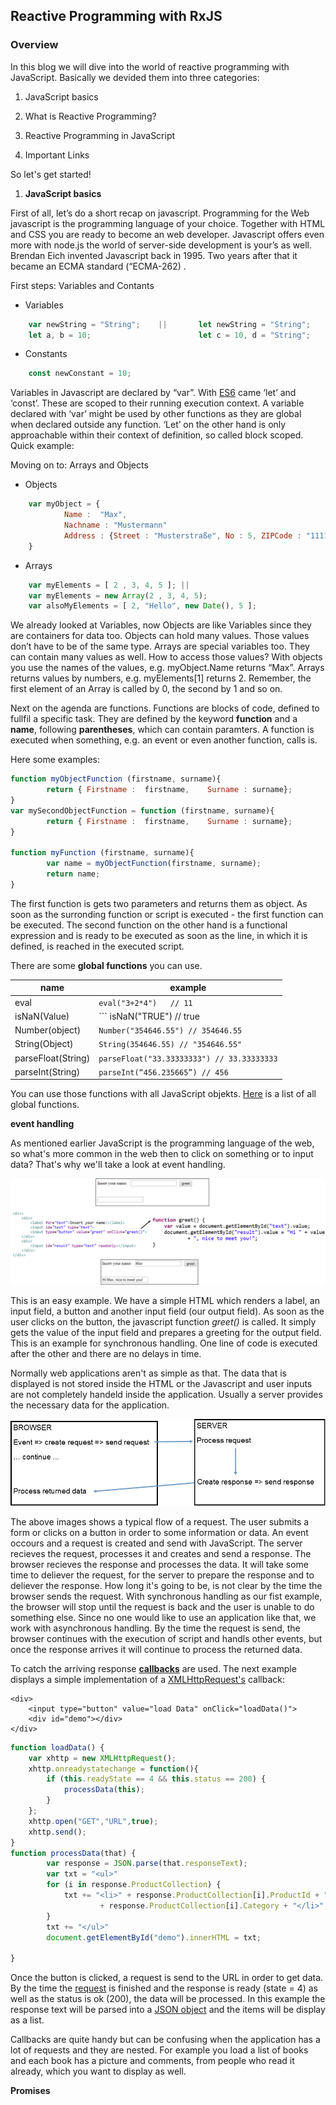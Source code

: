 ## Reactive Programming with RxJS


### Overview
In this blog we will dive into the world of reactive programming with JavaScript. Basically we devided them into three categories:

1. JavaScript basics

2. What is Reactive Programming?

3. Reactive Programming in JavaScript

4. Important Links

So let's get started!

1. **JavaScript basics** 

First of all, let’s do a short recap on javascript. Programming for the Web javascript is the programming language of your choice. Together with HTML and CSS you are ready to become an web developer. Javascript offers even more with node.js the world of server-side development is your’s as well. Brendan Eich invented Javascript back in 1995. Two years after that it became an ECMA standard (“ECMA-262) . 

First steps: Variables and Contants
- Variables
```javascript 
    var newString = "String";    ||       let newString = "String";
    let a, b = 10;                        let c = 10, d = "String";
```     
- Constants
```javascript
    const newConstant = 10;
``` 
Variables in Javascript are declared by “var”. With [ES6](http://www.ecma-international.org/ecma-262/6.0/#sec-let-and-const-declarations ) came ‘let’ and ‘const’. These are scoped to their running execution context. A variable declared with ‘var’ might be used by other functions as they are global when declared outside any function. ‘Let’ on the other hand is only approachable within their context of definition, so called block scoped. 
Quick example:

Moving on to: Arrays and Objects

- Objects
```javascript 
    var myObject = {
            Name :  "Max",
            Nachname : "Mustermann"
            Address : {Street : "Musterstraße", No : 5, ZIPCode : "11111" , City : "Musterstadt"}
    } 
```
- Arrays
```javascript
    var myElements = [ 2 , 3, 4, 5 ]; || 
    var myElements = new Array(2 , 3, 4, 5);
    var alsoMyElements = [ 2, "Hello", new Date(), 5 ];
```
    
    
We already looked at Variables, now Objects are like Variables since they are containers for data too. Objects can hold many values. Those values don’t have to be of the same type. Arrays are special variables too. They can contain many values as well. 
How to access those values? With objects you use the names of the values, e.g. myObject.Name returns “Max”. Arrays returns values by numbers, e.g. myElements[1] returns 2. Remember, the first element of an Array is called by 0, the second by 1 and so on. 

Next on the agenda are functions. Functions are blocks of code, defined to fullfil a specific task. They are defined by the keyword **function** and a **name**, following **parentheses**, which can contain paramters. A function is executed when something, e.g. an event or even another function, calls is. 

Here some examples:
```javascript
function myObjectFunction (firstname, surname){
        return { Firstname :  firstname,    Surname : surname};
}
var mySecondObjectFunction = function (firstname, surname){
        return { Firstname :  firstname,    Surname : surname};
}

function myFunction (firstname, surname){
        var name = myObjectFunction(firstname, surname); 
        return name;
}

```
The first function is gets two parameters and returns them as object. As soon as the surronding function or script is executed - the first function can be executed. The second function on the other hand is a functional expression and is ready to be executed as soon as the line, in which it is defined, is reached in the executed script. 

There are some **global functions** you can use.

name | example
------------ | -------------
eval | ``` eval("3+2*4")   // 11 ```
isNaN(Value) | ``` isNaN("TRUE")  //  true || isNaN(8) //  false ```
Number(object) | ``` Number("354646.55") // 354646.55 ```
String(Object) | ``` String(354646.55) // "354646.55" ```
parseFloat(String) | ``` parseFloat("33.33333333") // 33.33333333 ```
parseInt(String) | ``` parseInt(“456.235665”) // 456 ```
 
You can use those functions with all JavaScript objekts. [Here](https://www.w3schools.com/jsref/jsref_obj_global.asp) is a list of all global functions.


**event handling**

As mentioned earlier JavaScript is the programming language of the web, so what's more common in the web then to click on something or to input data? That's why we'll take a look at event handling. 

![event handling](/eventHandling.png)

This is an easy example. We have a simple HTML which renders a label, an input field, a button and another input field (our output field). As soon as the user clicks on the button, the javascript function *greet()* is called. It simply gets the value of the input field and prepares a greeting for the output field. This is an example for synchronous handling. One line of code is executed after the other and there are no delays in time.  

Normally web applications aren't as simple as that. The data that is displayed is not stored inside the HTML or the Javascript and user inputs are not completely handeld inside the application. Usually a server provides the necessary data for the application. 

![browserServer](/browserServer.png)

The above images shows a typical flow of a request. The user submits a form or clicks on a button in order to some information or data. An event occours and a request is created and send with JavaScript. The server recieves the request, processes it and creates and send a response. The browser recieves the response and processes the data. It will take some time to deliever the request, for the server to prepare the response and to deliever the response. How long it's going to be, is not clear by the time the browser sends the request. With synchronous handling as our fist example, the browser will stop until the request is back and the user is unable to do something else. Since no one would like to use an application like that, we work with asynchronous handling. By the time the request is send, the browser continues with the execution of script and handls other events, but once the response arrives it will continue to process the returned data. 

To catch the arriving response [**callbacks**](https://www.w3schools.com/jquery/jquery_callback.asp) are used. The next example displays a simple implementation of a [XMLHttpRequest's](https://www.w3schools.com/xml/xml_http.asp) callback: 

``` 
<div>
	<input type="button" value="load Data" onClick="loadData()"> 
	<div id="demo"></div>
</div>
```
```javascript 
function loadData() {
	var xhttp = new XMLHttpRequest();
	xhttp.onreadystatechange = function(){
		if (this.readyState == 4 && this.status == 200) {
			processData(this);
		}
	};
	xhttp.open("GET","URL",true);
	xhttp.send();
}
function processData(that) {
		var response = JSON.parse(that.responseText);
		var txt = "<ul>"
		for (i in response.ProductCollection) {
			txt += "<li>" + response.ProductCollection[i].ProductId + " - "
					+ response.ProductCollection[i].Category + "</li>";
		}
		txt += "</ul>"
		document.getElementById("demo").innerHTML = txt;
	
}
```
Once the button is clicked, a request is send to the URL in order to get data. By the time the [request](https://www.w3schools.com/xml/ajax_xmlhttprequest_response.asp) is finished and the response is ready (state = 4) as well as the status is ok (200), the data will be processed. In this example the response text will be parsed into a [JSON object](https://www.w3schools.com/js/js_json_parse.asp) and the items will be display as a list. 

Callbacks are quite handy but can be confusing when the application has a lot of requests and they are nested. For example you load a list of books and each book has a picture and comments, from people who read it already, which you want to display as well. 

**Promises** 
